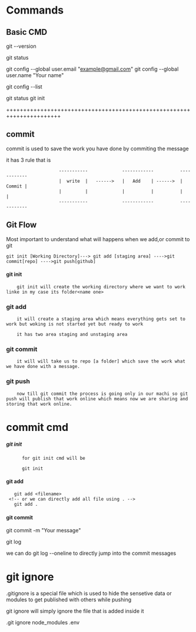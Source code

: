 
# Commands
  ## Basic CMD

  git --version  
  <!-- Used t check the current version Of a Git -->

  git status
  <!-- Used to ckeck the current status of git -->

  git config --global user.email "example@gmail.com"
  git config --global user.name "Your name"
  <!-- This is used to config your email and username on the git while commiting the code or getting its git log -->

 git config --list
 <!-- This will show the changed settings which you have made -->

  git status
  git init
  <!-- It will create a git folder inside yor machine which contain the git information -->

  ++++++++++++++++++++++++++++++++++++++++++++++++++++++++++++++++++++++

  ## commit

  commit is used to save the work you have done by commiting the message 

  it has 3 rule that is

                        -----------             ------------          ------------
                        |  write  |   ------>   |   Add    | ------>  |   Commit |
                        |         |             |          |          |          |
                        -----------             ------------          ------------

 ## Git Flow

  Most important to understand what will happens when we add,or commit to git


    git init [Working Directory]---> git add [staging area] ---->git commit[repo] ---->git push[github]


   #### git init
        git init will create the working directory where we want to work linke in my case its folder<name one>

   ### git add

        it will create a staging area which means everything gets set to work but woking is not started yet but ready to work

        it has two area staging and unstaging area

  ### git commit

        it will will take us to repo [a folder] which save the work what we have done with a message.

  ### git push

        now till git commit the process is going only in our machi so git push will publish that work online which means now we are sharing and storing that work online.
    


  # commit cmd

  ##### git init

          for git init cmd will be

          git init

  #### git add
       git add <filename>
     <!-- or we can directly add all file using . -->
       git add .

  #### git commit

  git commit -m "Your message"

  git log
  <!-- git log wll display the current change or commit messages -->
   we can do git log --oneline to directly jump into the commit messages


  <!-- -m refers to the message that we want to say -->

<!-- Now till here you have initalize git add your file and dome commit -->





# git ignore

.gitignore is a special file which is used to hide the sensetive data or modules to get published with others while pushing

git ignore will simply ignore the file that is added inside it

  .git ignore
   node_modules
   .env


   